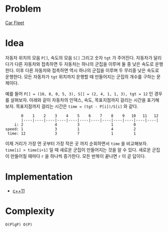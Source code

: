 # Problem

[Car Fleet](https://leetcode.com/problems/car-fleet/)

# Idea

자동차 위치의 모음 `P[]`, 속도의 모음 `S[]` 그리고 숫자 `tgt` 가
주어진다.  자동차가 달리다가 다른 자동차와 접촉하면 두 자동차는 하나의
군집을 이루며 둘 중 낮은 속도로 운행한다. 이후 다른 자동차와 접촉하면
역시 하나의 군집을 이루며 두 무리중 낮은 속도로 운행한다. 모든
자동차가 `tgt` 위치까지 운행할 때 만들어지는 군집의 개수를 구하는
문제이다.

예를 들어 `P[] = (10, 8, 0, 5, 3), S[] = (2, 4, 1, 1, 3), tgt = 12` 인
경우를 살펴보자. 아래와 같이 자동차의 인덱스, 속도, 목표지점까지
걸리는 시간을 표기해 보자. 목표지점까지 걸리는 시간은 `time = (tgt -
P[i])/S[i]` 와 같다.

```
       0    1    2    3    4    5    6    7    8    9   10   11   12
       |----|----|----|----|----|----|----|----|----|----|----|----|
    i: 2              4         3              1         0
speed: 1              3         1              4         2
 time: 12             3         7              1         1
```

이제 거리가 가장 먼 곳부터 가장 작은 곳 까지 순회하면서 `time` 을
비교해보자. `time[i] > time[i+1]` 일 때 새로운 군집이 만들어지는 것을
알 수 있다. 새로운 군집이 만들어질 때마다 `r` 을 하나씩 증가한다.
모든 반복이 끝나면 `r` 이 곧 답이다.

# Implementation

* [c++11](a.cpp)

# Complexity

```
O(PlgP) O(P)
```
